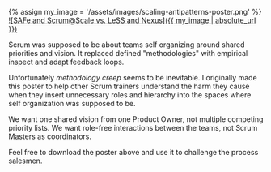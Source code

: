 ---
---

{% assign my_image = '/assets/images/scaling-antipatterns-poster.png' %}
<a href="{{ my_image }}">
![SAFe and Scrum@Scale vs. LeSS and Nexus]({{ my_image | absolute_url }})
</a>

Scrum was supposed to be about teams self organizing around shared priorities and vision.
It replaced defined "methodologies" with empirical inspect and adapt feedback loops.

Unfortunately *methodology creep* seems to be inevitable.  I originally made this poster
to help other Scrum trainers understand the harm they cause when they insert
unnecessary roles and hierarchy into the spaces where self organization was supposed
to be.

We want one shared vision from one Product Owner, not multiple competing priority lists.
We want role-free interactions between the teams, not Scrum Masters as coordinators.

Feel free to download the poster above and use it to challenge the process salesmen.
